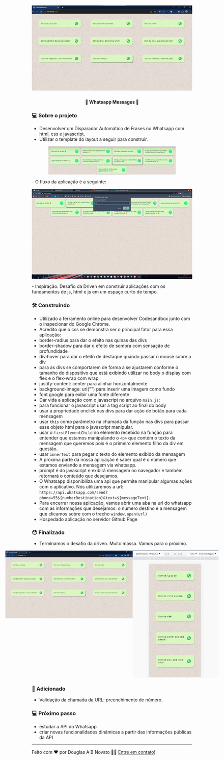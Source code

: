 <h1 align="center">
    <img alt="Disparador Automático de Frases no Whatsapp" title="#DrivenChallengeWhatsapp" src="./.github/desktop.jpg" />
</h1>

<h4 align="center"> 
	🚧 Whatsapp Messages 🚀
</h4> 

### 💻 Sobre o projeto

- Desenvolver um Disparador Automático de Frases no Whatsapp com html, css e javascript.
- Utilizar o template do layout a seguir para construir.
<p align="center" style="display: flex; align-items: flex-start; justify-content: center;">
  <img alt="disparador automático de mensagem para o whatsapp" title="#DrivenChallengeWhatsapp" src="./.github/template.jpg" width="400px">
</p>
- O fluxo da aplicação é a seguinte:
<p align="center" style="display: flex; align-items: flex-start; justify-content: center;">
  <img alt="disparador automático de mensagem para o whatsapp" title="#DrivenChallengeWhatsapp" src="./.github/challeng-1.gif" width="600px">
</p>
- Inspiração: Desafio da Driven em construir aplicações com os fundamentos de js, html e js em um espaço curto de tempo.

### 🛠 Construindo 

- Utilizado a ferramento online para desenvolver Codesandbox junto com o inspecionar do Google Chrome.
- Acredito que o css se demonstra ser o principal fator para essa aplicação:
- border-radius para dar o efeito nas quinas das divs
- border-shadow para dar o efeito de sombra com sensação de profundidade
- div:hover para dar o efeito de destaque quando passar o mouse sobre a div
- para as divs se comportarem de forma a se ajustarem conforme o tamanho do dispositivo que está exibindo utilizar no body o display com flex e o flex-wrap com wrap.
- justify-content: center para alinhar horizontalmente
- background-image: url("") para inserir uma imagem como fundo
- font google para exibir uma fonte diferente
- Dar vida a aplicação com o javascript no arquivo `main.js`:
- para funcionar o javascript usar a tag script ao final do body
- usar a propriedade onclick nas divs para dar ação de botão para cada mensagem
- usar `this` como parâmetro na chamada da função nas divs para passar esse objeto html para o javascript manipular.
- usar o `firstElementChild` no elemento recebido na função para entender que estamos manipulando o `<p>` que contém o texto da mensagem que queremos pois é o primeiro elemento filho da div em questão.
- usar `innerText` para pegar o texto do elemento exibido da mensagem
- A próxima parte da nossa aplicação é saber qual é o número que estamos enviando a mensagem via whatsapp.
- prompt é do javascript e exibirá mensagem no navegador e também retornará o conteúdo que desejamos.
- O Whatsapp disponibiliza uma api que permite manipular algumas ações com o aplicativo. Nós utilizaremos a url: `https://api.whatsapp.com/send?phone=55${numberDestination}&text=${messageText}`.
- Para encerrar nossa aplicação, vamos abrir uma aba na url do whatsapp com as informações que desejamos: o número destino e a mensagem que clicamos sobre com o trecho `window.open(url)` 
- Hospedado aplicação no servidor Github Page

### 😯 Finalizado 

- Terminamos o desafio da driven. Muito massa. Vamos para o próximo.

<p align="center" style="display: flex; align-items: flex-start; justify-content: center;">
  <img alt="disparador automático de mensagem para o whatsapp" title="#DrivenChallengeWhatsapp" src="./.github/desktop.jpg" width="400px">
  <img alt="disparador automático de mensagem para o whatsapp" title="#DrivenChallengeWhatsapp" src="./.github/mobile.jpg" height="400px">
</p>

### 🧭 Adicionado

- Validação da chamada da URL: preenchimento de número.

### 💻 Próximo passo

- estudar a API do Whatsapp
- criar novas funcionalidades dinâmicas a partir das informações públicas da API

---  

Feito com ❤️ por Douglas A B Novato 👋🏽 [Entre em contato!](https://www.linkedin.com/in/douglasabnovato/)
